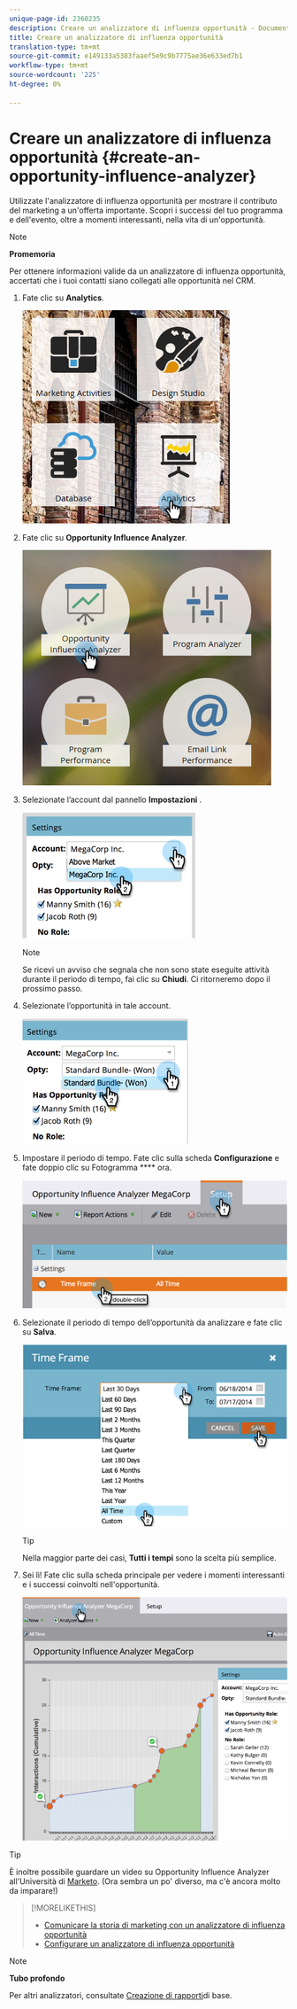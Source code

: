```yaml
---
unique-page-id: 2360235
description: Creare un analizzatore di influenza opportunità - Documenti Marketo - Documentazione prodotto
title: Creare un analizzatore di influenza opportunità
translation-type: tm+mt
source-git-commit: e149133a5383faaef5e9c9b7775ae36e633ed7b1
workflow-type: tm+mt
source-wordcount: '225'
ht-degree: 0%

---
```



# Creare un analizzatore di influenza opportunità {#create-an-opportunity-influence-analyzer}

Utilizzate l&#39;analizzatore di influenza opportunità per mostrare il contributo del marketing a un&#39;offerta importante. Scopri i successi del tuo programma e dell&#39;evento, oltre a momenti interessanti, nella vita di un&#39;opportunità.

>[!NOTE]
>
>**Promemoria**
>
>Per ottenere informazioni valide da un analizzatore di influenza opportunità, accertati che i tuoi contatti siano collegati alle opportunità nel CRM.

1. Fate clic su **Analytics**.

   ![](assets/analytics.png)

1. Fate clic su **Opportunity Influence Analyzer**.

   ![](assets/two.png)

1. Selezionate l’account dal pannello **Impostazioni** .

   ![](assets/image2014-9-17-8-3a56-3a32.png)

   >[!NOTE]
   >
   >Se ricevi un avviso che segnala che non sono state eseguite attività durante il periodo di tempo, fai clic su **Chiudi**. Ci ritorneremo dopo il prossimo passo.

1. Selezionate l’opportunità in tale account.

   ![](assets/image2014-9-17-8-3a56-3a48.png)

1. Impostare il periodo di tempo. Fate clic sulla scheda **Configurazione** e fate doppio clic su Fotogramma **** ora.

   ![](assets/image2014-9-17-8-3a57-3a17.png)

1. Selezionate il periodo di tempo dell’opportunità da analizzare e fate clic su **Salva**.

   ![](assets/image2014-9-17-8-3a57-3a27.png)

   >[!TIP]
   >
   >
   >Nella maggior parte dei casi, **Tutti i tempi** sono la scelta più semplice.

1. Sei lì! Fate clic sulla scheda principale per vedere i momenti interessanti e i successi coinvolti nell&#39;opportunità.

   ![](assets/image2014-9-17-8-3a57-3a42.png)

>[!TIP]
>
>È inoltre possibile guardare un video su Opportunity Influence Analyzer all&#39;Università di [Marketo](https://learn.marketo.com). (Ora sembra un po&#39; diverso, ma c&#39;è ancora molto da imparare!)

>[!MORELIKETHIS]
>
>* [Comunicare la storia di marketing con un analizzatore di influenza opportunità](tell-the-marketing-story-with-an-opportunity-influence-analyzer.md)
>* [Configurare un analizzatore di influenza opportunità](configure-an-opportunity-influence-analyzer.md)

>



>[!NOTE]
>
>**Tubo profondo**
>
>Per altri analizzatori, consultate [Creazione di rapporti](http://docs.marketo.com/display/docs/basic+reporting)di base.

